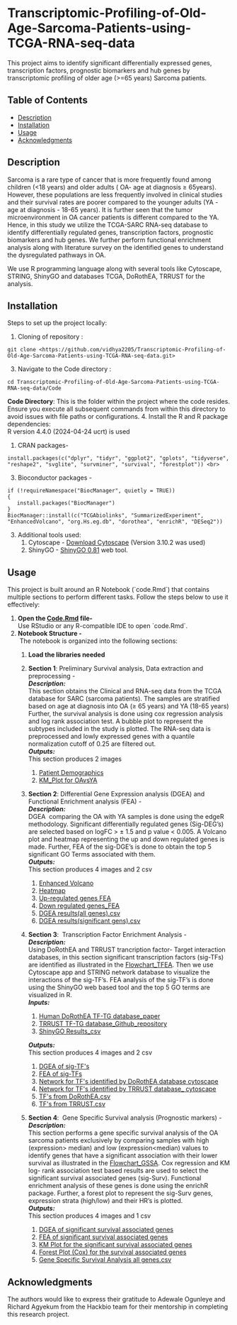 # Transcriptomic-Profiling-of-Old-Age-Sarcoma-Patients-using-TCGA-RNA-seq-data

This project aims to identify significant differentially expressed genes, transcription factors, prognostic biomarkers and hub genes by transcriptomic profiling of older age (>=65 years) Sarcoma patients. 

## **Table of Contents**

- [Description](#description)
- [Installation](#installation)
- [Usage](#usage)
- [Acknowledgments](#acknowledgments)


## Description
Sarcoma is a rare type of cancer that is more frequently found among children (<18 years) and older adults ( OA- age at diagnosis ≥ 65years). However, these populations are less frequently involved in clinical studies and their survival rates are poorer compared to the younger adults (YA - age at diagnosis - 18-65 years). It is further seen that the tumor microenvironment in OA cancer patients is different compared to the YA. Hence, in this study we utilize the TCGA-SARC RNA-seq database to identify differentially regulated genes, transcription factors, prognostic biomarkers and hub genes. We further perform functional enrichment analysis along with literature survey on the identified genes to understand the dysregulated pathways in OA.

We use R programming language along with several tools like Cytoscape, STRING, ShinyGO and databases TCGA, DoRothEA, TRRUST for the analysis.

## Installation

Steps to set up the project locally:

1. Cloning of repository :<br>
```
git clone <https://github.com/vidhya2205/Transcriptomic-Profiling-of-Old-Age-Sarcoma-Patients-using-TCGA-RNA-seq-data.git>
```
3. Navigate to the Code directory :<br>
```
cd Transcriptomic-Profiling-of-Old-Age-Sarcoma-Patients-using-TCGA-RNA-seq-data/Code
```
**Code Directory**: This is the folder within the project where the code resides. Ensure you execute all subsequent commands from within this directory to avoid issues with file paths or configurations.
4. Install the R and R package dependencies:<br>
   R version 4.4.0 (2024-04-24 ucrt) is used<br>
   1. CRAN packages- <br>
   ```{r}
   install.packages(c("dplyr", "tidyr", "ggplot2", "gplots", "tidyverse", "reshape2", "svglite", "survminer", "survival", "forestplot")) <br>
   ```
   3. Bioconductor packages -
```{r}
if (!requireNamespace("BiocManager", quietly = TRUE))
{
   install.packages("BiocManager")
}
BiocManager::install(c("TCGAbiolinks", "SummarizedExperiment", "EnhancedVolcano", "org.Hs.eg.db", "dorothea", "enrichR", "DESeq2"))
```
3. Additional tools used: <br>
   1. Cytoscape - [Download Cytoscape](https://cytoscape.org/download.html) (Version 3.10.2 was used)<br>
   2. ShinyGO - [ShinyGO 0.81](https://bioinformatics.sdstate.edu/go/) web tool.

## Usage
This project is built around an R Notebook (\`code.Rmd\`) that contains multiple sections to perform different tasks. Follow the steps below to use it effectively: 

1. **Open the [Code.Rmd](/Code/Code.Rmd) file-** <br>Use RStudio or any R-compatible IDE to open \`code.Rmd\`.
2. **Notebook Structure -** <br> The notebook is organized into the following sections: <br>
   1. **Load the libraries needed** <br>
   2. **Section 1**: Preliminary Survival analysis, Data extraction and preprocessing - <br>
      ***Description:*** <br>
      This section obtains the Clinical and RNA-seq data from the TCGA database for SARC (sarcoma patients). The samples are stratified based on age at diagnosis into OA (≥ 65 years) and YA (18-65 years) Further, the survival analysis is done using cox regression analysis and log rank association test. A bubble plot to represent the subtypes included in the study is plotted. The RNA-seq data is preprocessed and lowly expressed genes with a quantile normalization cutoff of 0.25 are filtered out.<br>
      ***Outputs:*** <br>
      This section produces 2 images <br>
         1. [Patient Demographics](/Images/Preliminary_Analysis/Patient%20Demographics.pdf)
         2. [KM\_Plot for OAvsYA](Images/Preliminary_Analysis/Survival_Analysis_OAvsYA.pdf)      
   3. **Section 2**: Differential Gene Expression analysis (DGEA) and Functional Enrichment analysis (FEA) - <br>
      **_Description:_** <br>
      DGEA  comparing the OA with YA samples is done using the edgeR methodology. Significant differentially regulated genes (Sig-DEG’s) are selected based on logFC > ± 1.5 and p value < 0.005. A Volcano plot and heatmap representing the up and down regulated genes is made. Further, FEA of the sig-DGE’s is done to obtain the top 5 significant GO Terms associated with them.<br>
      **_Outputs:_** <br>
      This section produces 4 images and 2 csv
        1. [Enhanced Volcano](Images/DGEA%20and%20FEA/Enhanced_Volcano_Plot.pdf)
        2. [Heatmap](Images/DGEA%20and%20FEA/Heatmap.pdf)
        3. [Up-regulated genes FEA](Images/DGEA%20and%20FEA/Up_regulated_FEA.pdf)
        4. [Down regulated genes\_FEA](Images/DGEA%20and%20FEA/Down_regulated_FEA.pdf)
        5. [DGEA results(all genes).csv](Documents/DGEA_and_FEA/All_DGEA_results.csv)
        7. [DGEA results(significant gens).csv](Documents/DGEA_and_FEA/DGEA_sig_results.csv)
    4. **Section 3**:  Transcription Factor Enrichment Analysis - <br>
     **_Description:_** <br>
      Using DoRothEA and TRRUST trancription factor- Target interaction databases, in this section significant transcription factors (sig-TFs) are identified as illustrated in the [Flowchart\_TFEA](Images/Methodology/TFEA%20Methodology.pdf). Then we use Cytoscape app and STRING network database to visualize the interactions of the sig-TF’s. FEA analysis of the sig-TF’s is done using the ShinyGO web based tool and the top 5 GO terms are visualized in R. <br>
      **_Inputs:_** 
        1. [Human DoRothEA TF-TG database\_paper](https://doi.org/10.1101/gr.240663.118)
        2. [TRRUST TF-TG database\_Github\_repository](https://github.com/bioinfonerd/Transcription-Factor-Databases/tree/master/Ttrust_v2)
        3. [ShinyGO Results\_csv](Documents/Transcription_Factor_Analysis/TF_FEA_Shiny_GO.csv) <br>
        
       **_Outputs:_** <br> This section produces 4 images and 2 csv 
        1. [DGEA of sig-TF's](Images/TFEA/Sig-TF_DGEA.pdf)
        2. [FEA of sig-TFs](Images/TFEA/Sig-TF_FEA.pdf)
        3. [Network for TF's identified by DoRothEA database cytoscape](Images/TFEA/TF_Dorothea_Network_Cytoscape.svg)
        4. [Network for TF's identified by TRRUST database_ cytoscape](Images/TFEA/TF_TRRUST_Network_Cytoscape.svg)
        5. [TF's from DoRothEA.csv](Documents/Transcription_Factor_Analysis/Transcription_factor_DoRothEA.csv)
        6. [TF's from TRRUST.csv](Documents/Transcription_Factor_Analysis/Transcription_factor_TRRUST.csv)
    5. **Section 4**:  Gene Specific Survival analysis (Prognostic markers) - <br>
       **_Description:_** <br>
       This section performs a gene specific survival analysis of the OA sarcoma patients exclusively by comparing samples with high (expression> median) and low (expression\<median) values to identify genes that have a significant association with their lower survival as illustrated in the [Flowchart\_GSSA](Images/Methodology/Gene_Specific_Survival_Analysis_Methodology.pdf). Cox regression and KM log- rank association test based results are used to select the significant survival associated genes (sig-Surv). Functional enrichment analysis of these genes is done using the enrichR package. Further, a forest plot to represent the sig-Surv genes, expression strata (high/low) and their HR’s is plotted. <br>
       **_Outputs:_** <br>
       This section produces 4 images and 1 csv
         1. [DGEA of significant survival associated genes](Images/Gene_Specific_Survival_Analysis/Sig-Survival_FEA.pdf)
         2. [FEA of significant survival associated genes](Images/Gene_Specific_Survival_Analysis/Sig-Survival_FEA.pdf)
         3. [KM Plot for the significant survival associated genes](Images/Gene_Specific_Survival_Analysis/combined_survival_curves_final.pdf)
         4. [Forest Plot (Cox) for the survival associated genes](Images/Gene_Specific_Survival_Analysis/Forest_plot_Gene_Specific_Survival_Analysis.pdf)
         5. [Gene Specific Survival Analysis all genes.csv](Documents/Gene_Specific_Survival_Analysis/Gene_Specific_Survival_Analysis.csv)

## **Acknowledgments**

The authors would like to express their gratitude to Adewale Ogunleye and Richard Agyekum from the Hackbio team for their mentorship in completing this research project. 
